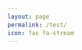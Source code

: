```yaml
---
layout: page
permalink: /test/
icon: fas fa-stream
---
```


<html lang="en">
<head>
    <meta charset="UTF-8">
    <meta name="viewport" content="width=device-width, initial-scale=1.0">
    <title>Our Services</title>
    <style>
        .services-container {
            display: flex;
            gap: 20px;
            padding: 0 15px;
            justify-content: center;
            overflow-x: auto;         /* Allow horizontal scrolling */
            scroll-snap-type: x mandatory; /* Enable snap scrolling */
            -webkit-overflow-scrolling: touch;
        }

        .service-item {
            flex: 0 0 auto;
            width: 300px;
            border-radius: 10px;
            padding: 20px;
            text-align: center;
            box-shadow: 0 8px 16px rgba(0, 0, 0, 0.2);
            background-color: rgba(255, 255, 255, 0.05);
            border-left: 5px solid #4CAF50;
            opacity: 1;
            transform: translateY(0);
            animation: bounce-up-down 1s ease-in-out infinite alternate;
            scroll-snap-align: center; /* Ensure each item aligns in the center during scroll */
        }

        @keyframes bounce-up-down {
            0% { transform: translateY(0); }
            100% { transform: translateY(-20px); }
        }

        /* Additional rules to center the first item */
        .services-container {
            display: flex;
            justify-content: flex-start;
            overflow-x: auto;
            scroll-snap-type: x mandatory;
        }

        .service-item:first-child {
            margin-left: auto; /* Push the first item to the center */
            margin-right: auto; /* Center the first item horizontally */
        }
    </style>
</head>
<body>

    <section class="services-container">
        <div class="service-item">
            <img src="1742496723906.jpg" alt="Cybersecurity expert panel discussing digital safety">
            <h2>Expert Panel</h2>
            <p>Connect with a team of cybersecurity experts covering a range of topics, from protecting your online presence to navigating the digital landscape, all here to answer your Questions and share practical insights.</p>
        </div>

        <div class="service-item">
            <img src="1742498458560.jpg" alt="Simple and clean user interface design">
            <h2>User Friendly Interface</h2>
            <p>Our website features a simple and easy to use design, ensuring that users can effortlessly find the cybersecurity information they need with clear categories, and a user-friendly layout.</p>
        </div>

        <div class="service-item">
            <img src="1742497812008.jpg" alt="Clear and concise terms explanation">
            <h2>User Friendly Terms</h2>
            <p>We explain cybersecurity without using complicated language so it is easy for everyone to understand. Aiming to simplify the world of digital security for a straightforward and inclusive experience.</p>
        </div>
    </section>

</body>
</html>
